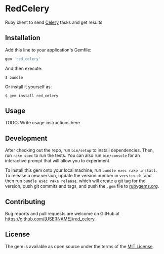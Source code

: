 # RedCelery

Ruby client to send [Celery](https://github.com/celery/celery) tasks and get results

## Installation

Add this line to your application's Gemfile:

```ruby
gem 'red_celery'
```

And then execute:

    $ bundle

Or install it yourself as:

    $ gem install red_celery

## Usage

TODO: Write usage instructions here

## Development

After checking out the repo, run `bin/setup` to install dependencies. Then, run `rake spec` to run the tests. You can also run `bin/console` for an interactive prompt that will allow you to experiment.

To install this gem onto your local machine, run `bundle exec rake install`. To release a new version, update the version number in `version.rb`, and then run `bundle exec rake release`, which will create a git tag for the version, push git commits and tags, and push the `.gem` file to [rubygems.org](https://rubygems.org).

## Contributing

Bug reports and pull requests are welcome on GitHub at https://github.com/[USERNAME]/red_celery.

## License

The gem is available as open source under the terms of the [MIT License](https://opensource.org/licenses/MIT).
